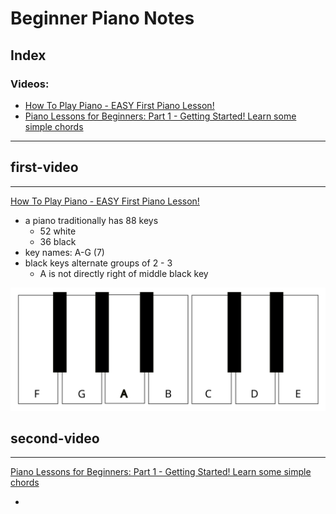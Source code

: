 # Beginner Piano Notes

## Index
### Videos:
- [How To Play Piano - EASY First Piano Lesson!](#first-video)
- [Piano Lessons for Beginners: Part 1 - Getting Started! Learn some simple chords](#second-video)

---

## first-video
---

[How To Play Piano - EASY First Piano Lesson!](https://www.youtube.com/watch?v=EPxqPw1N1Qk)

- a piano traditionally has 88 keys
  - 52 white
  - 36 black
- key names: A-G (7)
- black keys alternate groups of 2 - 3
  - A is not directly right of middle black key
  
![keys](./resources/keys.svg)

## second-video
---

[Piano Lessons for Beginners: Part 1 - Getting Started! Learn some simple chords](https://www.youtube.com/watch?v=827jmswqnEA&ab_channel=MangoldProject)

-
